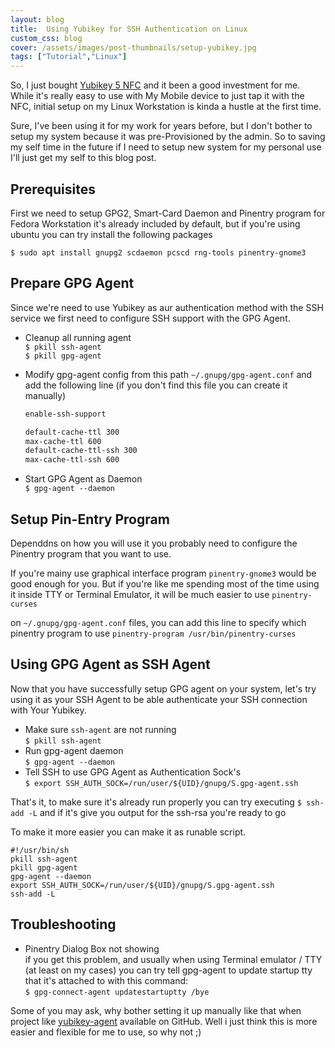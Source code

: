 ```yaml
---
layout: blog
title:  Using Yubikey for SSH Authentication on Linux
custom_css: blog
cover: /assets/images/post-thumbnails/setup-yubikey.jpg
tags: ["Tutorial","Linux"]
---
```


So, I just bought [Yubikey 5 NFC](https://www.yubico.com/id/product/yubikey-5-nfc/) and it been a good investment for me. While it's really easy to use with My Mobile device to just tap it with the NFC, initial setup on my Linux Workstation is kinda a hustle at the first time.  
  
Sure, I've been using it for my work for years before, but I don't bother to setup my system because it was pre-Provisioned by the admin. So to saving my self time in the future if I need to setup new system for my personal use I'll just get my self to this blog post.

Prerequisites
-------------

First we need to setup GPG2, Smart-Card Daemon and Pinentry program for Fedora Workstation it's already included by default, but if you're using ubuntu you can try install the following packages

`$ sudo apt install gnupg2 scdaemon pcscd rng-tools pinentry-gnome3`

Prepare GPG Agent
-----------------

Since we're need to use Yubikey as aur authentication method with the SSH service we first need to configure SSH support with the GPG Agent.

*   Cleanup all running agent  
    `$ pkill ssh-agent`  
    `$ pkill gpg-agent`
*   Modify gpg-agent config from this path `~/.gnupg/gpg-agent.conf` and add the following line (if you don't find this file you can create it manually)

    ```sh
    enable-ssh-support
    
    default-cache-ttl 300
    max-cache-ttl 600
    default-cache-ttl-ssh 300
    max-cache-ttl-ssh 600
    ```

*   Start GPG Agent as Daemon  
    `$ gpg-agent --daemon`

Setup Pin-Entry Program
-----------------------

Dependdns on how you will use it you probably need to configure the Pinentry program that you want to use.  
  
If you're mainy use graphical interface program `pinentry-gnome3` would be good enough for you. But if you're like me spending most of the time using it inside TTY or Terminal Emulator, it will be much easier to use `pinentry-curses`  
  
on `~/.gnupg/gpg-agent.conf` files, you can add this line to specify which pinentry program to use `pinentry-program /usr/bin/pinentry-curses`

Using GPG Agent as SSH Agent
----------------------------

Now that you have successfully setup GPG agent on your system, let's try using it as your SSH Agent to be able authenticate your SSH connection with Your Yubikey.

*   Make sure `ssh-agent` are not running  
    `$ pkill ssh-agent`
*   Run gpg-agent daemon  
    `$ gpg-agent --daemon`
*   Tell SSH to use GPG Agent as Authentication Sock's  
    `$ export SSH_AUTH_SOCK=/run/user/${UID}/gnupg/S.gpg-agent.ssh`

That's it, to make sure it's already run properly you can try executing `$ ssh-add -L` and if it's give you output for the ssh-rsa you're ready to go

To make it more easier you can make it as runable script.

    #!/usr/bin/sh
    pkill ssh-agent
    pkill gpg-agent
    gpg-agent --daemon
    export SSH_AUTH_SOCK=/run/user/${UID}/gnupg/S.gpg-agent.ssh
    ssh-add -L

Troubleshooting
---------------

*   Pinentry Dialog Box not showing  
    if you get this problem, and usually when using Terminal emulator / TTY (at least on my cases) you can try tell gpg-agent to update startup tty that it's attached to with this command:  
    `$ gpg-connect-agent updatestartuptty /bye`

Some of you may ask, why bother setting it up manually like that when project like [yubikey-agent](https://github.com/FiloSottile/yubikey-agent) available on GitHub. Well i just think this is more easier and flexible for me to use, so why not ;)